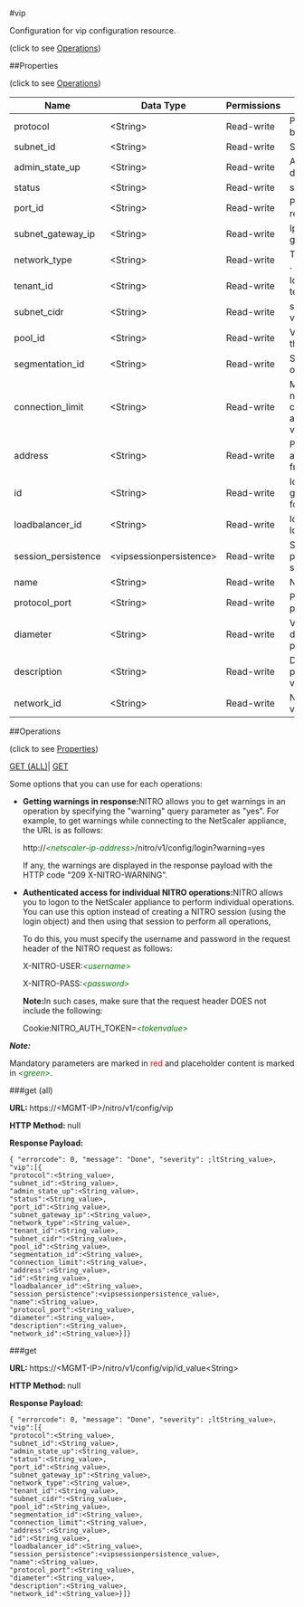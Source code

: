 #vip



Configuration for vip configuration resource.

<span>(click to see [Operations](#operations))</span>



##Properties 

<span>(click to see [Operations](#operations))</span>





<table><thead><tr><th>Name</th><th>Data Type</th><th>Permissions</th><th>Description</th></tr></thead><tbody><tr><td>protocol</td><td>&lt;String></td><td>Read-write</td><td>Protocol used by vip.</td></tr><tr><td>subnet_id</td><td>&lt;String></td><td>Read-write</td><td>Subnet Id of vip.</td></tr><tr><td>admin_state_up</td><td>&lt;String></td><td>Read-write</td><td>Admin is up or down.</td></tr><tr><td>status</td><td>&lt;String></td><td>Read-write</td><td>status of vip.</td></tr><tr><td>port_id</td><td>&lt;String></td><td>Read-write</td><td>Port Id of requests.</td></tr><tr><td>subnet_gateway_ip</td><td>&lt;String></td><td>Read-write</td><td>Ip of subnet gateway for vip.</td></tr><tr><td>network_type</td><td>&lt;String></td><td>Read-write</td><td>Type of network .</td></tr><tr><td>tenant_id</td><td>&lt;String></td><td>Read-write</td><td>Id of admin tenant..</td></tr><tr><td>subnet_cidr</td><td>&lt;String></td><td>Read-write</td><td>subnet_cidr for vip.</td></tr><tr><td>pool_id</td><td>&lt;String></td><td>Read-write</td><td>Vip belongs to this pool id.</td></tr><tr><td>segmentation_id</td><td>&lt;String></td><td>Read-write</td><td>Segmentation_id of vip.</td></tr><tr><td>connection_limit</td><td>&lt;String></td><td>Read-write</td><td>Maximum number of connections allowed for the vip.</td></tr><tr><td>address</td><td>&lt;String></td><td>Read-write</td><td>Public Ip address of vip from subnet id.</td></tr><tr><td>id</td><td>&lt;String></td><td>Read-write</td><td>Id is system generated key for vip.</td></tr><tr><td>loadbalancer_id</td><td>&lt;String></td><td>Read-write</td><td>Id of loadbalancer.</td></tr><tr><td>session_persistence</td><td>&lt;vipsessionpersistence></td><td>Read-write</td><td>Sesssion persistence state of vip.</td></tr><tr><td>name</td><td>&lt;String></td><td>Read-write</td><td>Name of vip.</td></tr><tr><td>protocol_port</td><td>&lt;String></td><td>Read-write</td><td>Port number of protocol.</td></tr><tr><td>diameter</td><td>&lt;String></td><td>Read-write</td><td>Value of diameter protocol.</td></tr><tr><td>description</td><td>&lt;String></td><td>Read-write</td><td>Describes the properties of vip.</td></tr><tr><td>network_id</td><td>&lt;String></td><td>Read-write</td><td>Network_id of vip.</td></tr></tbody></table>

##Operations 

<span>(click to see [Properties](#properties))</span>





[GET (ALL)](#get-all)| [GET](#get)





Some options that you can use for each operations:

<ul><li><p><b>Getting warnings in response:</b>NITRO allows you to get warnings in an operation by specifying the "warning" query parameter as "yes". For example, to get warnings while connecting to the NetScaler appliance, the URL is as follows:</p><p>http://<span style="color:green;font-style:italic;">&lt;netscaler-ip-address&gt;</span>/nitro/v1/config/login?warning=yes</p><p>If any, the warnings are displayed in the response payload with the HTTP code "209 X-NITRO-WARNING".</p></li><li><p><b>Authenticated access for individual NITRO operations:</b>NITRO allows you to logon to the NetScaler appliance to perform individual operations. You can use this option instead of creating a NITRO session (using the login object) and then using that session to perform all operations,</p><p>To do this, you must specify the username and password in the request header of the NITRO request as follows:</p><p>X-NITRO-USER:<span style="color:green;font-style:italic;">&lt;username&gt;</span></p><p>X-NITRO-PASS:<span style="color:green;font-style:italic;">&lt;password&gt;</span></p><p><b>Note:</b>In such cases, make sure that the request header DOES not include the following:</p><p>Cookie:NITRO_AUTH_TOKEN=<span style="color:green;font-style:italic;">&lt;tokenvalue&gt;</span></p></li></ul>







***Note:*** 

Mandatory parameters are marked in <span style="color:#FF0000;">red</span> and placeholder content is marked in <span style="color:green;font-style:italic">&lt;green&gt;</span>.



###get (all)







<b>URL: </b>https://&lt;MGMT-IP&gt;/nitro/v1/config/vip

<b>HTTP Method: </b>null

<b>Response Payload: </b>
```
{ "errorcode": 0, "message": "Done", "severity": ;ltString_value>, "vip":[{
"protocol":<String_value>,
"subnet_id":<String_value>,
"admin_state_up":<String_value>,
"status":<String_value>,
"port_id":<String_value>,
"subnet_gateway_ip":<String_value>,
"network_type":<String_value>,
"tenant_id":<String_value>,
"subnet_cidr":<String_value>,
"pool_id":<String_value>,
"segmentation_id":<String_value>,
"connection_limit":<String_value>,
"address":<String_value>,
"id":<String_value>,
"loadbalancer_id":<String_value>,
"session_persistence":<vipsessionpersistence_value>,
"name":<String_value>,
"protocol_port":<String_value>,
"diameter":<String_value>,
"description":<String_value>,
"network_id":<String_value>}]}
```







###get







<b>URL: </b>https://&lt;MGMT-IP&gt;/nitro/v1/config/vip/id_value&lt;String&gt;

<b>HTTP Method: </b>null

<b>Response Payload: </b>
```
{ "errorcode": 0, "message": "Done", "severity": ;ltString_value>, "vip":[{
"protocol":<String_value>,
"subnet_id":<String_value>,
"admin_state_up":<String_value>,
"status":<String_value>,
"port_id":<String_value>,
"subnet_gateway_ip":<String_value>,
"network_type":<String_value>,
"tenant_id":<String_value>,
"subnet_cidr":<String_value>,
"pool_id":<String_value>,
"segmentation_id":<String_value>,
"connection_limit":<String_value>,
"address":<String_value>,
"id":<String_value>,
"loadbalancer_id":<String_value>,
"session_persistence":<vipsessionpersistence_value>,
"name":<String_value>,
"protocol_port":<String_value>,
"diameter":<String_value>,
"description":<String_value>,
"network_id":<String_value>}]}
```







